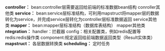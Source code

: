**controller：**
    bean:controller层需要返回给前端的标准数据bean结构
    conroller其他类
**service：**
    bean:service层标准结构，可利用mapstruct将mapper层的数据转化为service，并完成service层转化为controller层标准数据返回
    service其他类
**mapper：**
    bean:mapper层标准结构（数据库表结构）
    mapper其他类
**ntegration：**
    handler：拦截器
    config：相关配置类，例如redis配置等
    redis:redis操作类
    component:规定返回给前端数据返回类型（Result实体类）
**mapstruct：**
    各层数据转换类
**scheduling：**
    定时任务

